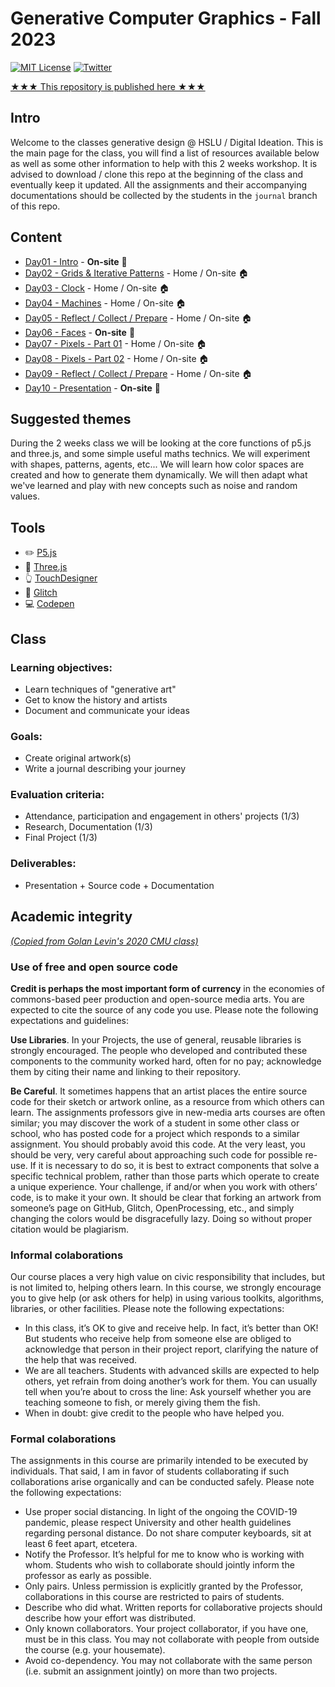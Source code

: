 # Generative Computer Graphics - Fall 2023

[![MIT License](https://img.shields.io/badge/license-MIT-blue.svg)](http://opensource.org/licenses/MIT)
[![Twitter](https://img.shields.io/twitter/url/https/github.com/webslides/webslides.svg?style=social)](https://twitter.com/digideation)

[★★★ This repository is published here ★★★](https://kije.github.io/gencg_f2301/)

## Intro

Welcome to the classes generative design @ HSLU / Digital Ideation. This is the main page for the class, you will find a list of resources available below as well as some other information to help with this 2 weeks workshop. It is advised to download / clone this repo at the beginning of the class and eventually keep it updated. All the assignments and their accompanying documentations should be collected by the students in the `journal` branch of this repo.

## Content

- [Day01 - Intro](notes/day01) - **On-site** :school:
- [Day02 - Grids & Iterative Patterns](notes/day02) - Home / On-site :house:
- [Day03 - Clock](notes/day03) - Home / On-site :house:
- [Day04 - Machines](notes/day04) - Home / On-site :house:
- [Day05 - Reflect / Collect / Prepare](notes/day05/) - Home / On-site :house:
- [Day06 - Faces](notes/day06) - **On-site** :school:
- [Day07 - Pixels - Part 01](notes/day07) - Home / On-site :house:
- [Day08 - Pixels - Part 02](notes/day08) - Home / On-site :house:
- [Day09 - Reflect / Collect / Prepare](notes/day09/) - Home / On-site :house:
- [Day10 - Presentation](notes/day10) - **On-site** :school:

## Suggested themes

During the 2 weeks class we will be looking at the core functions of p5.js and three.js, and some simple useful maths technics. We will experiment with shapes, patterns, agents, etc... We will learn how color spaces are created and how to generate them dynamically. We will then adapt what we've learned and play with new concepts such as noise and random values.

## Tools

- :pencil2: [P5.js](https://p5js.org/)
- :red_circle: [Three.js](https://threejs.org/)
- :point_up_2: [TouchDesigner](https://derivative.ca/)
- :flags: [Glitch](https://glitch.com/)
- :computer: [Codepen](https://codepen.io/)

## Class

### Learning objectives:

- Learn techniques of "generative art"
- Get to know the history and artists
- Document and communicate your ideas

### Goals:

- Create original artwork(s)
- Write a journal describing your journey

### Evaluation criteria:

- Attendance, participation and engagement in others' projects (1/3)
- Research, Documentation (1/3)
- Final Project (1/3)

### Deliverables:

- Presentation + Source code + Documentation

## Academic integrity

[_(Copied from Golan Levin's 2020 CMU class)_](https://courses.ideate.cmu.edu/60-212/f2020/syllabus/academic-integrity/)

### Use of free and open source code

**Credit is perhaps the most important form of currency** in the economies of commons-based peer production and open-source media arts. You are expected to cite the source of any code you use. Please note the following expectations and guidelines:

**Use Libraries**. In your Projects, the use of general, reusable libraries is strongly encouraged. The people who developed and contributed these components to the community worked hard, often for no pay; acknowledge them by citing their name and linking to their repository.

**Be Careful**. It sometimes happens that an artist places the entire source code for their sketch or artwork online, as a resource from which others can learn. The assignments professors give in new-media arts courses are often similar; you may discover the work of a student in some other class or school, who has posted code for a project which responds to a similar assignment. You should probably avoid this code. At the very least, you should be very, very careful about approaching such code for possible re-use. If it is necessary to do so, it is best to extract components that solve a specific technical problem, rather than those parts which operate to create a unique experience. Your challenge, if and/or when you work with others’ code, is to make it your own. It should be clear that forking an artwork from someone’s page on GitHub, Glitch, OpenProcessing, etc., and simply changing the colors would be disgracefully lazy. Doing so without proper citation would be plagiarism.

### Informal colaborations

Our course places a very high value on civic responsibility that includes, but is not limited to, helping others learn. In this course, we strongly encourage you to give help (or ask others for help) in using various toolkits, algorithms, libraries, or other facilities. Please note the following expectations:

- In this class, it’s OK to give and receive help. In fact, it’s better than OK! But students who receive help from someone else are obliged to acknowledge that person in their project report, clarifying the nature of the help that was received.
- We are all teachers. Students with advanced skills are expected to help others, yet refrain from doing another’s work for them. You can usually tell when you’re about to cross the line: Ask yourself whether you are teaching someone to fish, or merely giving them the fish.
- When in doubt: give credit to the people who have helped you.

### Formal colaborations

The assignments in this course are primarily intended to be executed by individuals. That said, I am in favor of students collaborating if such collaborations arise organically and can be conducted safely. Please note the following expectations:

- Use proper social distancing. In light of the ongoing the COVID-19 pandemic, please respect University and other health guidelines regarding personal distance. Do not share computer keyboards, sit at least 6 feet apart, etcetera.
- Notify the Professor. It’s helpful for me to know who is working with whom. Students who wish to collaborate should jointly inform the professor as early as possible.
- Only pairs. Unless permission is explicitly granted by the Professor, collaborations in this course are restricted to pairs of students.
- Describe who did what. Written reports for collaborative projects should describe how your effort was distributed.
- Only known collaborators. Your project collaborator, if you have one, must be in this class. You may not collaborate with people from outside the course (e.g. your housemate).
- Avoid co-dependency. You may not collaborate with the same person (i.e. submit an assignment jointly) on more than two projects.
